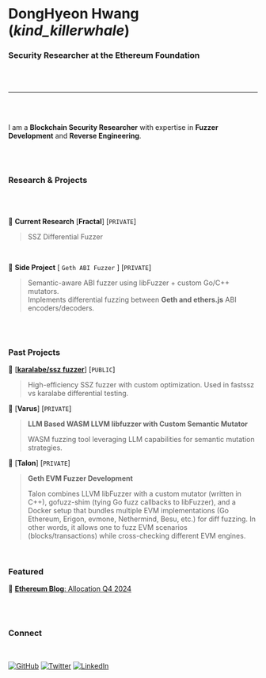 <br/><br/>

# DongHyeon Hwang (*kind_killerwhale*)

### Security Researcher at the **Ethereum Foundation**

<br/><br/>

---

<br/><br/>

I am a **Blockchain Security Researcher** with expertise in **Fuzzer Development** and **Reverse Engineering**.

<br/><br/>

### Research & Projects

<br/><br/>

🔹 **Current Research** [**Fractal**] [`PRIVATE`]
> SSZ Differential Fuzzer
<br/>

🔹 **Side Project** [ `Geth ABI Fuzzer` ] [`PRIVATE`]
> Semantic-aware ABI fuzzer using libFuzzer + custom Go/C++ mutators.  
> Implements differential fuzzing between **Geth and ethers.js** ABI encoders/decoders.

<br/>
<br/>

### Past Projects

🔸 [[**karalabe/ssz fuzzer**]](https://github.com/KindKillerwhale/sszfuzzer)  [`PUBLIC`]
> High-efficiency SSZ fuzzer with custom optimization. Used in fastssz vs karalabe differential testing.

🔸 [**Varus**] [`PRIVATE`]
> **LLM Based WASM LLVM libfuzzer with Custom Semantic Mutator**
>
> WASM fuzzing tool leveraging LLM capabilities for semantic mutation strategies.

🔸 [**Talon**] [`PRIVATE`]
> **Geth EVM Fuzzer Development**
>
> Talon combines LLVM libFuzzer with a custom mutator (written in C++), gofuzz-shim (tying Go fuzz callbacks to libFuzzer), and a Docker setup that bundles multiple EVM implementations (Go Ethereum, Erigon, evmone, Nethermind, Besu, etc.) for diff fuzzing. In other words, it allows one to fuzz EVM scenarios (blocks/transactions) while cross-checking different EVM engines.

<br/>

### Featured

🔹 [**Ethereum Blog**: Allocation Q4 2024](https://blog.ethereum.org/2025/02/06/allocation-q4-24)

<br/><br/>

### Connect

<br/>

[![GitHub](https://img.shields.io/badge/GitHub-181717?style=for-the-badge&logo=github&logoColor=white)](https://github.com/KindKillerwhale)
[![Twitter](https://img.shields.io/badge/X(Twitter)-1DA1F2?style=for-the-badge&logo=x&logoColor=white)](https://x.com/kind_k11rwhale)
[![LinkedIn](https://img.shields.io/badge/LinkedIn-0A66C2?style=for-the-badge&logo=linkedin&logoColor=white)](https://www.linkedin.com/in/donghyeon-hwang-314447345/)

<br/><br/>
